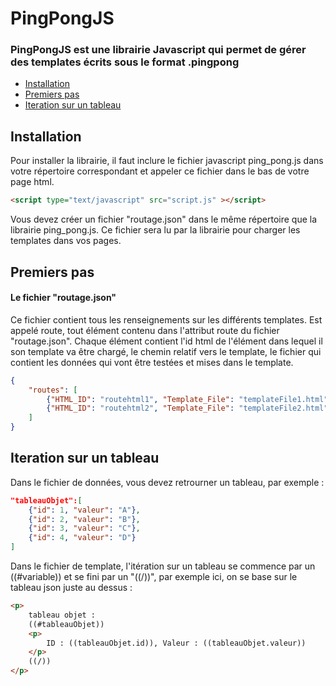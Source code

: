 # PingPongJS
### PingPongJS est une librairie Javascript qui permet de gérer des templates écrits sous le format .pingpong

* [Installation](#installation)
* [Premiers pas](#premiers-pas)
* [Iteration sur un tableau](#iteration-sur-un-tableau)

## Installation

Pour installer la librairie, il faut inclure le fichier javascript ping_pong.js dans votre répertoire correspondant et appeler ce fichier dans le bas de votre page html.

```html
<script type="text/javascript" src="script.js" ></script>
```

Vous devez créer un fichier "routage.json" dans le même répertoire que la librairie ping_pong.js.
Ce fichier sera lu par la librairie pour charger les templates dans vos pages.

## Premiers pas

#### Le fichier "routage.json"

Ce fichier contient tous les renseignements sur les différents templates. 
Est appelé route, tout élément contenu dans l'attribut route du fichier "routage.json". Chaque élément contient l'id html de l'élément dans lequel il son template va être chargé, le chemin relatif vers le template, le fichier qui contient les données qui vont être testées et mises dans le template.
```json
{
    "routes": [
        {"HTML_ID": "routehtml1", "Template_File": "templateFile1.html", "Data_File": "dataFile1.php" },
        {"HTML_ID": "routehtml2", "Template_File": "templateFile2.html", "Data_File": "dataFile1.php" }
    ]
}
```

## Iteration sur un tableau

Dans le fichier de données, vous devez retrourner un tableau, par exemple :
```json
"tableauObjet":[
    {"id": 1, "valeur": "A"},
    {"id": 2, "valeur": "B"},
    {"id": 3, "valeur": "C"},
    {"id": 4, "valeur": "D"}
]
```

Dans le fichier de template, l'itération sur un tableau se commence par un ((#variable)) et se fini par un "((/))", par exemple ici, on se base sur le tableau json juste au dessus : 
```html
<p>
    tableau objet :
    ((#tableauObjet))
    <p>
        ID : ((tableauObjet.id)), Valeur : ((tableauObjet.valeur))
    </p>
    ((/))
</p>
```
